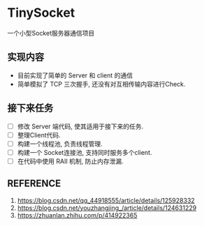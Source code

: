 # TinySocket
一个小型Socket服务器通信项目

## 实现内容
- 目前实现了简单的 Server 和 client 的通信
- 简单模拟了 TCP 三次握手, 还没有对互相传输内容进行Check.

## 接下来任务
- [ ] 修改 Server 端代码, 使其适用于接下来的任务.
- [ ] 整理Client代码.
- [ ] 构建一个线程池, 负责线程管理.
- [ ] 构建一个 Socket连接池, 支持同时服务多个client.
- [ ] 在代码中使用 RAII 机制, 防止内存泄漏.

## REFERENCE
1. https://blog.csdn.net/qq_44918555/article/details/125928332
2. https://blog.csdn.net/youzhangjing_/article/details/124631229
3. https://zhuanlan.zhihu.com/p/414922365